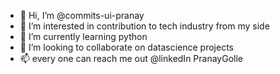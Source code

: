 - 👋 Hi, I’m @commits-ui-pranay
- 👀 I’m interested in contribution to tech industry from my side
- 🌱 I’m currently learning python
- 💞️ I’m looking to collaborate on datascience projects
- 📫 every one can reach me out @linkedIn PranayGolle

<!---
commits-ui-pranay/commits-ui-pranay is a ✨ special ✨ repository because its `README.md` (this file) appears on your GitHub profile.
You can click the Preview link to take a look at your changes.
--->
